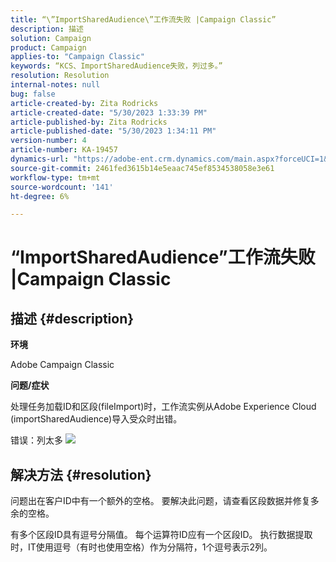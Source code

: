```yaml
---
title: “\”ImportSharedAudience\”工作流失败 |Campaign Classic”
description: 描述
solution: Campaign
product: Campaign
applies-to: "Campaign Classic"
keywords: “KCS、ImportSharedAudience失败，列过多。”
resolution: Resolution
internal-notes: null
bug: false
article-created-by: Zita Rodricks
article-created-date: "5/30/2023 1:33:39 PM"
article-published-by: Zita Rodricks
article-published-date: "5/30/2023 1:34:11 PM"
version-number: 4
article-number: KA-19457
dynamics-url: "https://adobe-ent.crm.dynamics.com/main.aspx?forceUCI=1&pagetype=entityrecord&etn=knowledgearticle&id=da89e594-eefe-ed11-8f6e-6045bd0063aa"
source-git-commit: 2461fed3615b14e5eaac745ef8534538058e3e61
workflow-type: tm+mt
source-wordcount: '141'
ht-degree: 6%

---
```


# “ImportSharedAudience”工作流失败 |Campaign Classic

## 描述 {#description}


<b>环境</b>

Adobe Campaign Classic

<b>问题/症状</b>

处理任务加载ID和区段(fileImport)时，工作流实例从Adobe Experience Cloud (importSharedAudience)导入受众时出错。

错误：列太多
![](https://adobe.sharepoint.com/sites/D365EntAttachments/account/604485c9-a5ed-e811-a94a-000d3a34e4b0/incident/E-000185882/Fileimport%20Error.png)

## 解决方法 {#resolution}


问题出在客户ID中有一个额外的空格。 要解决此问题，请查看区段数据并修复多余的空格。

有多个区段ID具有逗号分隔值。 每个运算符ID应有一个区段ID。 执行数据提取时，IT使用逗号（有时也使用空格）作为分隔符，1个逗号表示2列。
